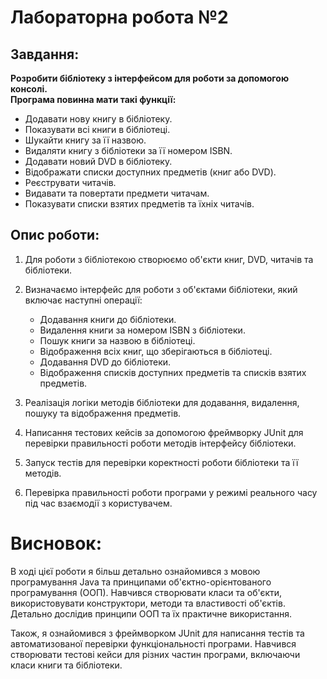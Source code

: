 # Лабораторна робота №2

## Завдання:

**Розробити бібліотеку з інтерфейсом для роботи за допомогою консолі.**<br>
**Програма повинна мати такі функції:**

- Додавати нову книгу в бібліотеку.
- Показувати всі книги в бібліотеці.
- Шукайти книгу за її назвою.
- Видаляти книгу з бібліотеки за її номером ISBN.
- Додавати новий DVD в бібліотеку.
- Відображати списки доступних предметів (книг або DVD).
- Реєструвати читачів.
- Видавати та повертати предмети читачам.
- Показувати списки взятих предметів та їхніх читачів.

## Опис роботи:

1. Для роботи з бібліотекою створюємо об'єкти книг, DVD, читачів та бібліотеки.
2. Визначаємо інтерфейс для роботи з об'єктами бібліотеки, який включає наступні операції:
   - Додавання книги до бібліотеки.
   - Видалення книги за номером ISBN з бібліотеки.
   - Пошук книги за назвою в бібліотеці.
   - Відображення всіх книг, що зберігаються в бібліотеці.
   - Додавання DVD до бібліотеки.
   - Відображення списків доступних предметів та списків взятих предметів.

3. Реалізація логіки методів бібліотеки для додавання, видалення, пошуку та відображення предметів.
4. Написання тестових кейсів за допомогою фреймворку JUnit для перевірки правильності роботи методів інтерфейсу бібліотеки.
5. Запуск тестів для перевірки коректності роботи бібліотеки та її методів.
6. Перевірка правильності роботи програми у режимі реального часу під час взаємодії з користувачем.

# Висновок:

В ході цієї роботи я більш детально ознайомився з мовою програмування Java та принципами об'єктно-орієнтованого програмування (ООП).
Навчився створювати класи та об'єкти, використовувати конструктори, методи та властивості об'єктів.
Детально дослідив принципи ООП та їх практичне використання.

Також, я ознайомився з фреймворком JUnit для написання тестів та автоматизованої перевірки функціональності програми.
Навчився створювати тестові кейси для різних частин програми, включаючи класи книги та бібліотеки.

